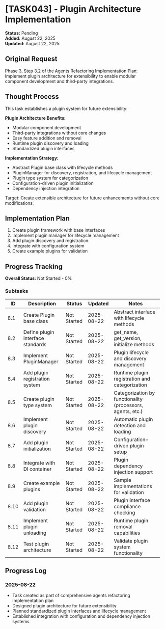 # [TASK043] - Plugin Architecture Implementation

**Status:** Pending  
**Added:** August 22, 2025  
**Updated:** August 22, 2025

## Original Request
Phase 3, Step 3.2 of the Agents Refactoring Implementation Plan: Implement plugin architecture for extensibility to enable modular component development and third-party integrations.

## Thought Process
This task establishes a plugin system for future extensibility:

**Plugin Architecture Benefits:**
- Modular component development
- Third-party integrations without core changes
- Easy feature addition and removal
- Runtime plugin discovery and loading
- Standardized plugin interfaces

**Implementation Strategy:**
- Abstract Plugin base class with lifecycle methods
- PluginManager for discovery, registration, and lifecycle management
- Plugin type system for categorization
- Configuration-driven plugin initialization
- Dependency injection integration

Target: Create extensible architecture for future enhancements without core modifications.

## Implementation Plan
1. Create plugin framework with base interfaces
2. Implement plugin manager for lifecycle management
3. Add plugin discovery and registration
4. Integrate with configuration system
5. Create example plugins for validation

## Progress Tracking

**Overall Status:** Not Started - 0%

### Subtasks
| ID | Description | Status | Updated | Notes |
|----|-------------|--------|---------|-------|
| 8.1 | Create Plugin base class | Not Started | 2025-08-22 | Abstract interface with lifecycle methods |
| 8.2 | Define plugin interface standards | Not Started | 2025-08-22 | get_name, get_version, initialize methods |
| 8.3 | Implement PluginManager | Not Started | 2025-08-22 | Plugin lifecycle and discovery management |
| 8.4 | Add plugin registration system | Not Started | 2025-08-22 | Runtime plugin registration and categorization |
| 8.5 | Create plugin type system | Not Started | 2025-08-22 | Categorization by functionality (processors, agents, etc.) |
| 8.6 | Implement plugin discovery | Not Started | 2025-08-22 | Automatic plugin detection and loading |
| 8.7 | Add plugin initialization | Not Started | 2025-08-22 | Configuration-driven plugin setup |
| 8.8 | Integrate with DI container | Not Started | 2025-08-22 | Plugin dependency injection support |
| 8.9 | Create example plugins | Not Started | 2025-08-22 | Sample implementations for validation |
| 8.10 | Add plugin validation | Not Started | 2025-08-22 | Plugin interface compliance checking |
| 8.11 | Implement plugin unloading | Not Started | 2025-08-22 | Runtime plugin removal capabilities |
| 8.12 | Test plugin architecture | Not Started | 2025-08-22 | Validate plugin system functionality |

## Progress Log
### 2025-08-22
- Task created as part of comprehensive agents refactoring implementation plan
- Designed plugin architecture for future extensibility
- Planned standardized plugin interfaces and lifecycle management
- Established integration with configuration and dependency injection systems
